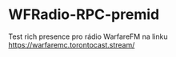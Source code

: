 # WFRadio-RPC-premid

Test rich presence pro rádio WarfareFM na linku https://warfaremc.torontocast.stream/
